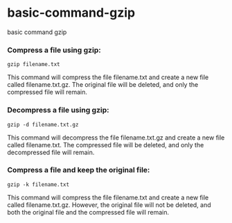 # basic-command-gzip
basic command gzip


### Compress a file using gzip:
```
gzip filename.txt
```
This command will compress the file filename.txt and create a new file called filename.txt.gz. The original file will be deleted, and only the compressed file will remain.

### Decompress a file using gzip:
```
gzip -d filename.txt.gz
```
This command will decompress the file filename.txt.gz and create a new file called filename.txt. The compressed file will be deleted, and only the decompressed file will remain.

### Compress a file and keep the original file:
```
gzip -k filename.txt
```
This command will compress the file filename.txt and create a new file called filename.txt.gz. However, the original file will not be deleted, and both the original file and the compressed file will remain.
